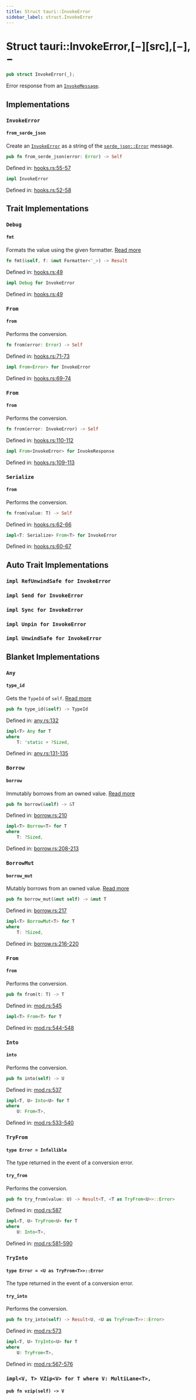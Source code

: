 ```yaml
---
title: Struct tauri::InvokeError
sidebar_label: struct.InvokeError
---
```


# Struct tauri::InvokeError,\[−]\[src],\[−],−

```rs
pub struct InvokeError(_);
```

Error response from an [`InvokeMessage`](/docs/api/rust/tauri/../tauri/struct.InvokeMessage "InvokeMessage").

## Implementations

### `InvokeError`

#### `from_serde_json`

Create an [`InvokeError`](/docs/api/rust/tauri/../tauri/struct.InvokeError "InvokeError") as a string of the [`serde_json::Error`](https://docs.rs/serde_json/1.0.64/serde_json/error/struct.Error.html "serde_json::Error") message.

```rs
pub fn from_serde_json(error: Error) -> Self
```

Defined in: [hooks.rs:55-57](https://github.com/https://blob/01d4ada/core/tauri/src/hooks.rs#L55-57)

```rs
impl InvokeError
```

Defined in: [hooks.rs:52-58](https://github.com/https://blob/01d4ada/core/tauri/src/hooks.rs#L52-58)

## Trait Implementations

### `Debug`

#### `fmt`

Formats the value using the given formatter. [Read more](https://doc.rust-lang.org/nightly/core/fmt/trait.Debug.html#tymethod.fmt)

```rs
fn fmt(&self, f: &mut Formatter<'_>) -> Result
```

Defined in: [hooks.rs:49](https://github.com/https://blob/01d4ada/core/tauri/src/hooks.rs#L49)

```rs
impl Debug for InvokeError
```

Defined in: [hooks.rs:49](https://github.com/https://blob/01d4ada/core/tauri/src/hooks.rs#L49)

### `From`

#### `from`

Performs the conversion.

```rs
fn from(error: Error) -> Self
```

Defined in: [hooks.rs:71-73](https://github.com/https://blob/01d4ada/core/tauri/src/hooks.rs#L71-73)

```rs
impl From<Error> for InvokeError
```

Defined in: [hooks.rs:69-74](https://github.com/https://blob/01d4ada/core/tauri/src/hooks.rs#L69-74)

### `From`

#### `from`

Performs the conversion.

```rs
fn from(error: InvokeError) -> Self
```

Defined in: [hooks.rs:110-112](https://github.com/https://blob/01d4ada/core/tauri/src/hooks.rs#L110-112)

```rs
impl From<InvokeError> for InvokeResponse
```

Defined in: [hooks.rs:109-113](https://github.com/https://blob/01d4ada/core/tauri/src/hooks.rs#L109-113)

### `Serialize`

#### `from`

Performs the conversion.

```rs
fn from(value: T) -> Self
```

Defined in: [hooks.rs:62-66](https://github.com/https://blob/01d4ada/core/tauri/src/hooks.rs#L62-66)

```rs
impl<T: Serialize> From<T> for InvokeError
```

Defined in: [hooks.rs:60-67](https://github.com/https://blob/01d4ada/core/tauri/src/hooks.rs#L60-67)

## Auto Trait Implementations

### `impl RefUnwindSafe for InvokeError`

### `impl Send for InvokeError`

### `impl Sync for InvokeError`

### `impl Unpin for InvokeError`

### `impl UnwindSafe for InvokeError`

## Blanket Implementations

### `Any`

#### `type_id`

Gets the `TypeId` of `self`. [Read more](https://doc.rust-lang.org/nightly/core/any/trait.Any.html#tymethod.type_id)

```rs
pub fn type_id(&self) -> TypeId
```

Defined in: [any.rs:132](https://github.com/https://blob/01d4ada/core/tauri/src/https://doc.rust-lang.org/nightly/src/core/any.rs#L132)

```rs
impl<T> Any for T 
where
    T: 'static + ?Sized, 
```

Defined in: [any.rs:131-135](https://github.com/https://blob/01d4ada/core/tauri/src/https://doc.rust-lang.org/nightly/src/core/any.rs#L131-135)

### `Borrow`

#### `borrow`

Immutably borrows from an owned value. [Read more](https://doc.rust-lang.org/nightly/core/borrow/trait.Borrow.html#tymethod.borrow)

```rs
pub fn borrow(&self) -> &T
```

Defined in: [borrow.rs:210](https://github.com/https://blob/01d4ada/core/tauri/src/https://doc.rust-lang.org/nightly/src/core/borrow.rs#L210)

```rs
impl<T> Borrow<T> for T 
where
    T: ?Sized, 
```

Defined in: [borrow.rs:208-213](https://github.com/https://blob/01d4ada/core/tauri/src/https://doc.rust-lang.org/nightly/src/core/borrow.rs#L208-213)

### `BorrowMut`

#### `borrow_mut`

Mutably borrows from an owned value. [Read more](https://doc.rust-lang.org/nightly/core/borrow/trait.BorrowMut.html#tymethod.borrow_mut)

```rs
pub fn borrow_mut(&mut self) -> &mut T
```

Defined in: [borrow.rs:217](https://github.com/https://blob/01d4ada/core/tauri/src/https://doc.rust-lang.org/nightly/src/core/borrow.rs#L217)

```rs
impl<T> BorrowMut<T> for T 
where
    T: ?Sized, 
```

Defined in: [borrow.rs:216-220](https://github.com/https://blob/01d4ada/core/tauri/src/https://doc.rust-lang.org/nightly/src/core/borrow.rs#L216-220)

### `From`

#### `from`

Performs the conversion.

```rs
pub fn from(t: T) -> T
```

Defined in: [mod.rs:545](https://github.com/https://blob/01d4ada/core/tauri/src/https://doc.rust-lang.org/nightly/src/core/convert/mod.rs#L545)

```rs
impl<T> From<T> for T
```

Defined in: [mod.rs:544-548](https://github.com/https://blob/01d4ada/core/tauri/src/https://doc.rust-lang.org/nightly/src/core/convert/mod.rs#L544-548)

### `Into`

#### `into`

Performs the conversion.

```rs
pub fn into(self) -> U
```

Defined in: [mod.rs:537](https://github.com/https://blob/01d4ada/core/tauri/src/https://doc.rust-lang.org/nightly/src/core/convert/mod.rs#L537)

```rs
impl<T, U> Into<U> for T 
where
    U: From<T>, 
```

Defined in: [mod.rs:533-540](https://github.com/https://blob/01d4ada/core/tauri/src/https://doc.rust-lang.org/nightly/src/core/convert/mod.rs#L533-540)

### `TryFrom`

#### `type Error = Infallible`

The type returned in the event of a conversion error.

#### `try_from`

Performs the conversion.

```rs
pub fn try_from(value: U) -> Result<T, <T as TryFrom<U>>::Error>
```

Defined in: [mod.rs:587](https://github.com/https://blob/01d4ada/core/tauri/src/https://doc.rust-lang.org/nightly/src/core/convert/mod.rs#L587)

```rs
impl<T, U> TryFrom<U> for T 
where
    U: Into<T>, 
```

Defined in: [mod.rs:581-590](https://github.com/https://blob/01d4ada/core/tauri/src/https://doc.rust-lang.org/nightly/src/core/convert/mod.rs#L581-590)

### `TryInto`

#### `type Error = <U as TryFrom<T>>::Error`

The type returned in the event of a conversion error.

#### `try_into`

Performs the conversion.

```rs
pub fn try_into(self) -> Result<U, <U as TryFrom<T>>::Error>
```

Defined in: [mod.rs:573](https://github.com/https://blob/01d4ada/core/tauri/src/https://doc.rust-lang.org/nightly/src/core/convert/mod.rs#L573)

```rs
impl<T, U> TryInto<U> for T 
where
    U: TryFrom<T>, 
```

Defined in: [mod.rs:567-576](https://github.com/https://blob/01d4ada/core/tauri/src/https://doc.rust-lang.org/nightly/src/core/convert/mod.rs#L567-576)

### `impl<V, T> VZip<V> for T where V: MultiLane<T>,`

#### `pub fn vzip(self) -> V`
